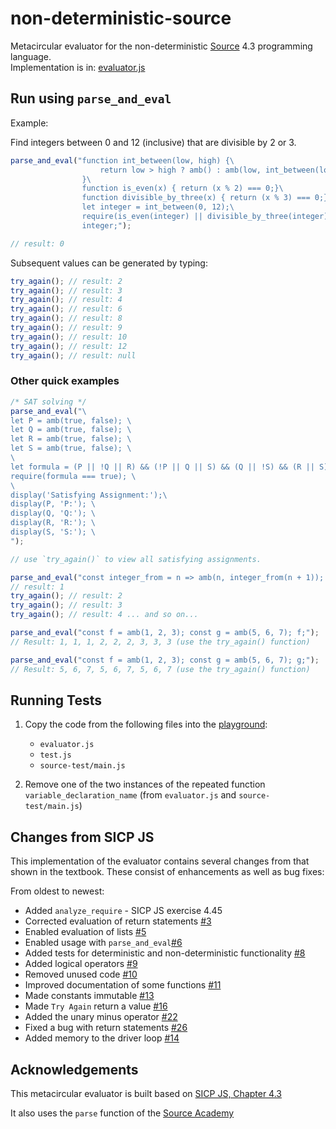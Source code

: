 # non-deterministic-source
Metacircular evaluator for the non-deterministic [Source](https://sicp.comp.nus.edu.sg/source/)  4.3 programming language. <br />
Implementation is in: [evaluator.js](evaluator.js)

## Run using `parse_and_eval`

Example:

Find integers between 0 and 12 (inclusive) that are divisible by 2 or 3.

```js
parse_and_eval("function int_between(low, high) {\
                    return low > high ? amb() : amb(low, int_between(low + 1, high));\
                }\
                function is_even(x) { return (x % 2) === 0;}\
                function divisible_by_three(x) { return (x % 3) === 0;}\
                let integer = int_between(0, 12);\
                require(is_even(integer) || divisible_by_three(integer));\
                integer;");

// result: 0
```
Subsequent values can be generated by typing:
```js
try_again(); // result: 2
try_again(); // result: 3
try_again(); // result: 4
try_again(); // result: 6
try_again(); // result: 8
try_again(); // result: 9
try_again(); // result: 10
try_again(); // result: 12
try_again(); // result: null
```

### Other quick examples
```js
/* SAT solving */
parse_and_eval("\
let P = amb(true, false); \
let Q = amb(true, false); \
let R = amb(true, false); \
let S = amb(true, false); \
\
let formula = (P || !Q || R) && (!P || Q || S) && (Q || !S) && (R || S) && (P || !R); \
require(formula === true); \
\
display('Satisfying Assignment:');\
display(P, 'P:'); \
display(Q, 'Q:'); \
display(R, 'R:'); \
display(S, 'S:'); \
");

// use `try_again()` to view all satisfying assignments.
```

```js
parse_and_eval("const integer_from = n => amb(n, integer_from(n + 1)); integer_from(1);");
// result: 1
try_again(); // result: 2
try_again(); // result: 3
try_again(); // result: 4 ... and so on...
```

```js
parse_and_eval("const f = amb(1, 2, 3); const g = amb(5, 6, 7); f;");
// Result: 1, 1, 1, 2, 2, 2, 3, 3, 3 (use the try_again() function)
```

```js
parse_and_eval("const f = amb(1, 2, 3); const g = amb(5, 6, 7); g;");
// Result: 5, 6, 7, 5, 6, 7, 5, 6, 7 (use the try_again() function)
```

## Running Tests

1. Copy the code from the following files into the [playground](https://sourceacademy.nus.edu.sg/playground):
    * `evaluator.js`
    * `test.js`
    * `source-test/main.js`

2. Remove one of the two instances of the repeated function `variable_declaration_name` (from `evaluator.js` and `source-test/main.js`)

## Changes from SICP JS
This implementation of the evaluator contains several changes from that shown in the textbook. These consist of enhancements as well as bug fixes: <br />

From oldest to newest:
* Added `analyze_require` - SICP JS exercise 4.45
* Corrected evaluation of return statements [#3](https://github.com/anubh-v/non-deterministic-source/pull/3)
* Enabled evaluation of lists [#5](https://github.com/anubh-v/non-deterministic-source/pull/5)
* Enabled usage with `parse_and_eval`[#6](https://github.com/anubh-v/non-deterministic-source/pull/6)
* Added tests for deterministic and non-deterministic functionality [#8](https://github.com/anubh-v/non-deterministic-source/pull/8)
* Added logical operators [#9](https://github.com/anubh-v/non-deterministic-source/pull/9)
* Removed unused code [#10](https://github.com/anubh-v/non-deterministic-source/pull/10)
* Improved documentation of some functions [#11](https://github.com/anubh-v/non-deterministic-source/pull/11)
* Made constants immutable [#13](https://github.com/anubh-v/non-deterministic-source/pull/13)
* Made `Try Again` return a value [#16](https://github.com/anubh-v/non-deterministic-source/pull/16)
* Added the unary minus operator [#22](https://github.com/anubh-v/non-deterministic-source/pull/22)
* Fixed a bug with return statements [#26](https://github.com/anubh-v/non-deterministic-source/pull/26)
* Added memory to the driver loop [#14](https://github.com/anubh-v/non-deterministic-source/pull/14)

## Acknowledgements
This metacircular evaluator is built based on [SICP JS, Chapter 4.3](https://sicp.comp.nus.edu.sg/chapters/85)

It also uses the `parse` function of the [Source Academy](https://github.com/source-academy/js-slang)
